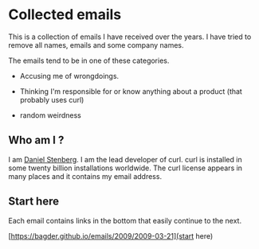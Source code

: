 # Collected emails

This is a collection of emails I have received over the years. I have tried to
remove all names, emails and some company names.

The emails tend to be in one of these categories.

- Accusing me of wrongdoings.

- Thinking I'm responsible for or know anything about a product (that probably
  uses curl)

- random weirdness

## Who am I ?

I am [Daniel Stenberg](https://daniel.haxx.se). I am the lead developer of
curl. curl is installed in some twenty billion installations worldwide. The
curl license appears in many places and it contains my email address.

## Start here

Each email contains links in the bottom that easily continue to the next.

[https://bagder.github.io/emails/2009/2009-03-21](start here)
